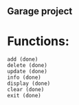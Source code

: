 ## Garage project 

# Functions:
    add (done)
    delete (done)
    update (done)
    info (done)
    display (done)
    clear (done)
    exit (done)